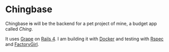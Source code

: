 Chingbase
=========

Chingbase ~~is~~ will be the backend for a pet project of mine, a budget app called _Ching_.

It uses [Grape](https://github.com/ruby-grape/grape) on [Rails 4](http://rubyonrails.org).
I am building it with [Docker](https://www.docker.com) and testing with [Rspec](https://github.com/rspec/rspec-rails)
and [FactoryGirl](https://github.com/thoughtbot/factory_girl).

